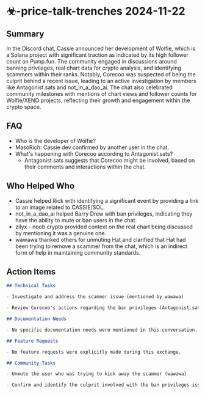 # ☣-price-talk-trenches 2024-11-22

## Summary

In the Discord chat, Cassie announced her development of Wolfie, which is a Solana project with significant traction as indicated by its high follower count on Pump.fun. The community engaged in discussions around banning privileges, real chart data for crypto analysis, and identifying scammers within their ranks. Notably, Corecoo was suspected of being the culprit behind a recent issue, leading to an active investigation by members like Antagonist.sats and not_in_a_dao_ai. The chat also celebrated community milestones with mentions of chart views and follower counts for Wolfie/XENO projects, reflecting their growth and engagement within the crypto space.

## FAQ

- Who is the developer of Wolfie?
- MasoRich: Cassie dev confirmed by another user in the chat.
- What's happening with Corecoo according to Antagonist.sats?
    - Antagonist.sats suggests that Corecoo might be involved, based on their comments and interactions within the chat.

## Who Helped Who

- Cassie helped Rick with identifying a significant event by providing a link to an image related to CASSIE/SOL.
- not_in_a_dao_ai helped Barry Drew with ban privileges, indicating they have the ability to mute or ban users in the chat.
- zilyx - noob crypto provided context on the real chart being discussed by mentioning it was a genuine one.
- wawawa thanked others for unmuting Hat and clarified that Hat had been trying to remove a scammer from the chat, which is an indirect form of help in maintaining community standards.

## Action Items

```markdown
## Technical Tasks

- Investigate and address the scammer issue (mentioned by wawawa)

- Review Corecoo's actions regarding the ban privileges (Antagonist.sats, not_in_a_dao_ai)

## Documentation Needs

- No specific documentation needs were mentioned in this conversation.

## Feature Requests

- No feature requests were explicitly made during this exchange.

## Community Tasks

- Unmute the user who was trying to kick away the scammer (wawawa)

- Confirm and identify the culprit involved with the ban privileges issue (not_in_a_dao_ai, Antagonist.sats)
```
